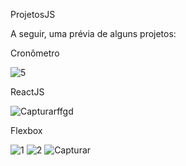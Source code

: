 ProjetosJS

A seguir, uma prévia de alguns projetos:

Cronômetro

![5](https://user-images.githubusercontent.com/37301918/172493706-2df8ff03-f6f0-4f3d-95ba-d7f2bc4c4c37.PNG)

ReactJS

![Capturarffgd](https://user-images.githubusercontent.com/37301918/177209439-027e3729-e811-40fb-b562-0f7f0c8f2446.PNG)

Flexbox

![1](https://user-images.githubusercontent.com/37301918/172493275-d97e28a9-f05a-439f-ac03-59de1cc7b14f.PNG)
![2](https://user-images.githubusercontent.com/37301918/172493283-c51248b1-1e71-49b0-b935-d67c96434c73.PNG)
![Capturar](https://user-images.githubusercontent.com/37301918/172493288-e177b5df-07a6-4eac-b321-243f274d4565.PNG)



